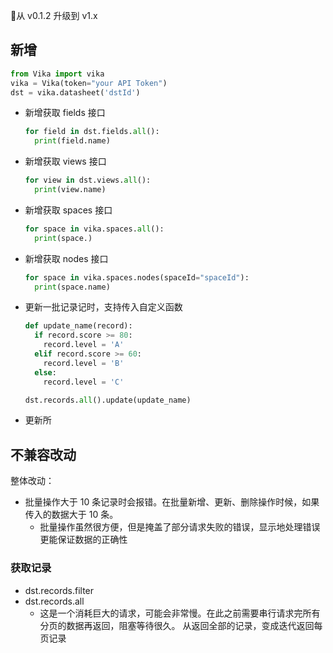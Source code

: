 从 v0.1.2 升级到 v1.x 

## 新增

```python
from Vika import vika
vika = Vika(token="your API Token")
dst = vika.datasheet('dstId')
```
+ 新增获取 fields 接口
  ```python
  for field in dst.fields.all():
    print(field.name)
  ```
+ 新增获取 views 接口
  ```python
  for view in dst.views.all():
    print(view.name)
  ```
+ 新增获取 spaces 接口
  ```python
  for space in vika.spaces.all():
    print(space.)
  ```
+ 新增获取 nodes 接口
  ```python
  for space in vika.spaces.nodes(spaceId="spaceId"):
    print(space.name)
  ```
+ 更新一批记录记时，支持传入自定义函数
  ```python
  def update_name(record):
    if record.score >= 80:
      record.level = 'A'
    elif record.score >= 60:
      record.level = 'B'
    else:
      record.level = 'C'

  dst.records.all().update(update_name)
  ```
+ 更新所
## 不兼容改动

整体改动：
+ 批量操作大于 10 条记录时会报错。在批量新增、更新、删除操作时候，如果传入的数据大于 10 条。
  + 批量操作虽然很方便，但是掩盖了部分请求失败的错误，显示地处理错误更能保证数据的正确性

### 获取记录

+ dst.records.filter
+ dst.records.all
  + 这是一个消耗巨大的请求，可能会非常慢。在此之前需要串行请求完所有分页的数据再返回，阻塞等待很久。 从返回全部的记录，变成迭代返回每页记录
  